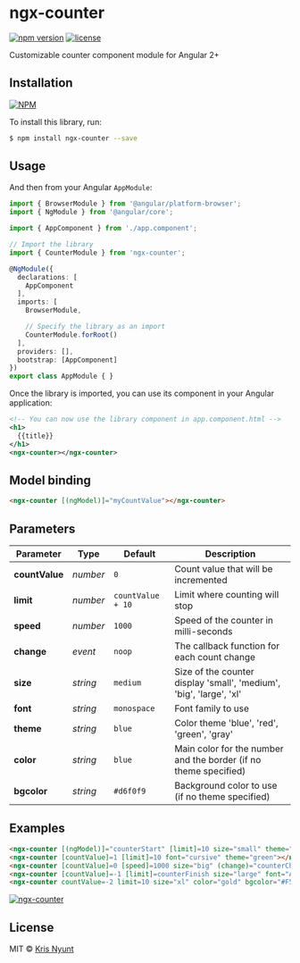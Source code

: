 # ngx-counter

[![npm version](https://badge.fury.io/js/ngx-counter.svg)](https://badge.fury.io/js/ngx-counter)
[![license](https://img.shields.io/npm/l/ngx-counter.svg)](https://www.npmjs.com/package/ngx-counter)

Customizable counter component module for Angular 2+
## Installation

[![NPM](https://nodei.co/npm/ngx-counter.png?downloads=true&stars=true)](https://nodei.co/npm/ngx-counter/)

To install this library, run:

```bash
$ npm install ngx-counter --save
```

## Usage

And then from your Angular `AppModule`:

```typescript
import { BrowserModule } from '@angular/platform-browser';
import { NgModule } from '@angular/core';

import { AppComponent } from './app.component';

// Import the library
import { CounterModule } from 'ngx-counter';

@NgModule({
  declarations: [
    AppComponent
  ],
  imports: [
    BrowserModule,

    // Specify the library as an import
    CounterModule.forRoot()
  ],
  providers: [],
  bootstrap: [AppComponent]
})
export class AppModule { }
```

Once the library is imported, you can use its component in your Angular application:

```xml
<!-- You can now use the library component in app.component.html -->
<h1>
  {{title}}
</h1>
<ngx-counter></ngx-counter>
```

## Model binding

```html
<ngx-counter [(ngModel)]="myCountValue"></ngx-counter>
```

## Parameters

Parameter | Type | Default | Description 
--- | --- | --- | ---
**countValue** | *number* | `0` | Count value that will be incremented
**limit** | *number* | `countValue + 10` | Limit where counting will stop 
**speed** | *number* | `1000` | Speed of the counter in milli-seconds
**change** | *event* | `noop` | The callback function for each count change
**size** | *string* | `medium` | Size of the counter display 'small', 'medium', 'big', 'large', 'xl' 
**font** | *string* | `monospace` | Font family to use
**theme** | *string* | `blue` | Color theme 'blue', 'red', 'green', 'gray'
**color** | *string* | `blue` | Main color for the number and the border (if no theme specified)
**bgcolor** | *string* | `#d6f0f9` | Background color to use (if no theme specified)


## Examples

```html
<ngx-counter [(ngModel)]="counterStart" [limit]=10 size="small" theme="red"></ngx-counter>
<ngx-counter [countValue]=1 [limit]=10 font="cursive" theme="green"></ngx-counter>
<ngx-counter [countValue]=0 [speed]=1000 size="big" (change)="counterChanged($event)"></ngx-counter>
<ngx-counter [countValue]=-1 [limit]=counterFinish size="large" font="Arial" theme="gray"></ngx-counter>
<ngx-counter countValue=-2 limit=10 size="xl" color="gold" bgcolor="#F5F5DC"></ngx-counter>
```

[![ngx-counter](https://user-images.githubusercontent.com/351126/29777124-3bbe137a-8c4e-11e7-9918-71f2fbb1ac6a.png)](https://github.com/krisn/ngx-counter)

## License

MIT © [Kris Nyunt](mailto:kris.nyunt@gmail.com)
